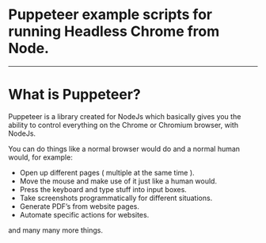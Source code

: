 # Puppeteer example scripts for running Headless Chrome from Node.

***

# What is Puppeteer?
Puppeteer is a library created for NodeJs which basically gives you the ability to control everything on the Chrome or Chromium browser, with NodeJs.

You can do things like a normal browser would do and a normal human would, for example:

* Open up different pages ( multiple at the same time ).
* Move the mouse and make use of it just like a human would.
* Press the keyboard and type stuff into input boxes.
* Take screenshots programmatically for different situations.
* Generate PDF’s from website pages.
* Automate specific actions for websites.

and many many more things.